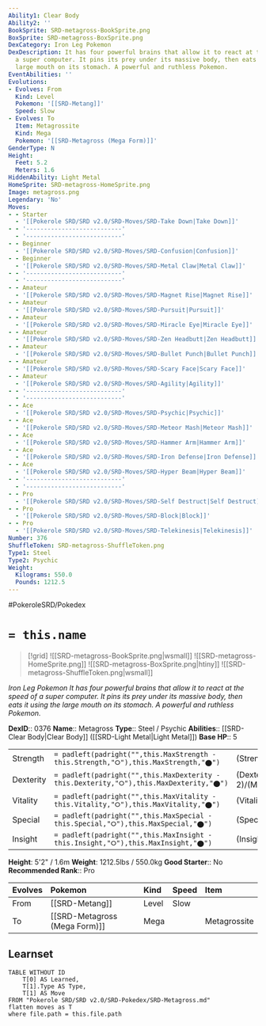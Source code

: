 ```yaml
---
Ability1: Clear Body
Ability2: ''
BookSprite: SRD-metagross-BookSprite.png
BoxSprite: SRD-metagross-BoxSprite.png
DexCategory: Iron Leg Pokemon
DexDescription: It has four powerful brains that allow it to react at the speed of
  a super computer. It pins its prey under its massive body, then eats it using the
  large mouth on its stomach. A powerful and ruthless Pokemon.
EventAbilities: ''
Evolutions:
- Evolves: From
  Kind: Level
  Pokemon: '[[SRD-Metang]]'
  Speed: Slow
- Evolves: To
  Item: Metagrossite
  Kind: Mega
  Pokemon: '[[SRD-Metagross (Mega Form)]]'
GenderType: N
Height:
  Feet: 5.2
  Meters: 1.6
HiddenAbility: Light Metal
HomeSprite: SRD-metagross-HomeSprite.png
Image: metagross.png
Legendary: 'No'
Moves:
- - Starter
  - '[[Pokerole SRD/SRD v2.0/SRD-Moves/SRD-Take Down|Take Down]]'
- - '---------------------------'
  - '---------------------------'
- - Beginner
  - '[[Pokerole SRD/SRD v2.0/SRD-Moves/SRD-Confusion|Confusion]]'
- - Beginner
  - '[[Pokerole SRD/SRD v2.0/SRD-Moves/SRD-Metal Claw|Metal Claw]]'
- - '---------------------------'
  - '---------------------------'
- - Amateur
  - '[[Pokerole SRD/SRD v2.0/SRD-Moves/SRD-Magnet Rise|Magnet Rise]]'
- - Amateur
  - '[[Pokerole SRD/SRD v2.0/SRD-Moves/SRD-Pursuit|Pursuit]]'
- - Amateur
  - '[[Pokerole SRD/SRD v2.0/SRD-Moves/SRD-Miracle Eye|Miracle Eye]]'
- - Amateur
  - '[[Pokerole SRD/SRD v2.0/SRD-Moves/SRD-Zen Headbutt|Zen Headbutt]]'
- - Amateur
  - '[[Pokerole SRD/SRD v2.0/SRD-Moves/SRD-Bullet Punch|Bullet Punch]]'
- - Amateur
  - '[[Pokerole SRD/SRD v2.0/SRD-Moves/SRD-Scary Face|Scary Face]]'
- - Amateur
  - '[[Pokerole SRD/SRD v2.0/SRD-Moves/SRD-Agility|Agility]]'
- - '---------------------------'
  - '---------------------------'
- - Ace
  - '[[Pokerole SRD/SRD v2.0/SRD-Moves/SRD-Psychic|Psychic]]'
- - Ace
  - '[[Pokerole SRD/SRD v2.0/SRD-Moves/SRD-Meteor Mash|Meteor Mash]]'
- - Ace
  - '[[Pokerole SRD/SRD v2.0/SRD-Moves/SRD-Hammer Arm|Hammer Arm]]'
- - Ace
  - '[[Pokerole SRD/SRD v2.0/SRD-Moves/SRD-Iron Defense|Iron Defense]]'
- - Ace
  - '[[Pokerole SRD/SRD v2.0/SRD-Moves/SRD-Hyper Beam|Hyper Beam]]'
- - '---------------------------'
  - '---------------------------'
- - Pro
  - '[[Pokerole SRD/SRD v2.0/SRD-Moves/SRD-Self Destruct|Self Destruct]]'
- - Pro
  - '[[Pokerole SRD/SRD v2.0/SRD-Moves/SRD-Block|Block]]'
- - Pro
  - '[[Pokerole SRD/SRD v2.0/SRD-Moves/SRD-Telekinesis|Telekinesis]]'
Number: 376
ShuffleToken: SRD-metagross-ShuffleToken.png
Type1: Steel
Type2: Psychic
Weight:
  Kilograms: 550.0
  Pounds: 1212.5
---
```


#PokeroleSRD/Pokedex

# `= this.name`

> [!grid]
> ![[SRD-metagross-BookSprite.png|wsmall]]
> ![[SRD-metagross-HomeSprite.png]]
> ![[SRD-metagross-BoxSprite.png|htiny]]
> ![[SRD-metagross-ShuffleToken.png|wsmall]]


*Iron Leg Pokemon*
*It has four powerful brains that allow it to react at the speed of a super computer. It pins its prey under its massive body, then eats it using the large mouth on its stomach. A powerful and ruthless Pokemon.*

**DexID**:: 0376
**Name**:: Metagross
**Type**:: Steel / Psychic
**Abilities**:: [[SRD-Clear Body|Clear Body]] ([[SRD-Light Metal|Light Metal]])
**Base HP**:: 5

|           |                                                                                        |                                          |
| --------- | -------------------------------------------------------------------------------------- | ---------------------------------------- |
| Strength  | `= padleft(padright("",this.MaxStrength - this.Strength,"⭘"),this.MaxStrength,"⬤")`    | (Strength::3)/(MaxStrength::7)   |
| Dexterity | `= padleft(padright("",this.MaxDexterity - this.Dexterity,"⭘"),this.MaxDexterity,"⬤")` | (Dexterity:: 2)/(MaxDexterity::5) |
| Vitality  | `= padleft(padright("",this.MaxVitality - this.Vitality,"⭘"),this.MaxVitality,"⬤")`    | (Vitality::3)/(MaxVitality::7)   |
| Special   | `= padleft(padright("",this.MaxSpecial - this.Special,"⭘"),this.MaxSpecial,"⬤")`       | (Special::3)/(MaxSpecial::6)     |
| Insight   | `= padleft(padright("",this.MaxInsight - this.Insight,"⭘"),this.MaxInsight,"⬤")`       | (Insight::2)/(MaxInsight::5)     |

**Height**: 5'2" / 1.6m
**Weight**: 1212.5lbs / 550.0kg
**Good Starter**:: No
**Recommended Rank**:: Pro

| Evolves   | Pokemon                       | Kind   | Speed   | Item         |
|:----------|:------------------------------|:-------|:--------|:-------------|
| From      | [[SRD-Metang]]                | Level  | Slow    |              |
| To        | [[SRD-Metagross (Mega Form)]] | Mega   |         | Metagrossite |

## Learnset

```dataview
TABLE WITHOUT ID
    T[0] AS Learned,
    T[1].Type AS Type,
    T[1] AS Move
FROM "Pokerole SRD/SRD v2.0/SRD-Pokedex/SRD-Metagross.md"
flatten moves as T
where file.path = this.file.path
```
